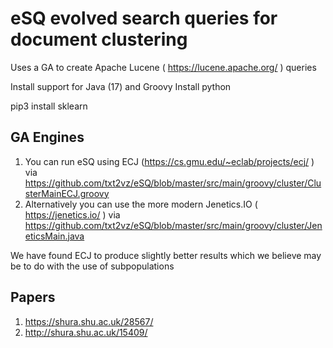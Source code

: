 # eSQ evolved search queries for document clustering
Uses a GA to create Apache Lucene ( https://lucene.apache.org/ ) queries

Install support for Java (17) and Groovy
Install python

pip3 install sklearn

## GA Engines 
1. You can run eSQ using ECJ (https://cs.gmu.edu/~eclab/projects/ecj/ ) via https://github.com/txt2vz/eSQ/blob/master/src/main/groovy/cluster/ClusterMainECJ.groovy 
2. Alternatively you can use the more modern Jenetics.IO ( https://jenetics.io/ ) via  https://github.com/txt2vz/eSQ/blob/master/src/main/groovy/cluster/JeneticsMain.java

We have found ECJ to produce slightly better results which we believe may be to do with the use of subpopulations


## Papers
1. https://shura.shu.ac.uk/28567/ 
2.  http://shura.shu.ac.uk/15409/
